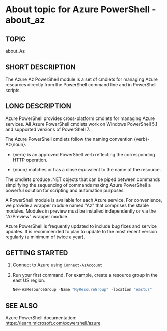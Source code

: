 # About topic for Azure PowerShell - about_az 

## TOPIC

about_Az

## SHORT DESCRIPTION

The Azure Az PowerShell module is a set of cmdlets for managing Azure
resources directly from the PowerShell command line and in PowerShell
scripts.

## LONG DESCRIPTION

Azure PowerShell provides cross-platform cmdlets for managing Azure
services. All Azure PowerShell cmdlets work on Windows PowerShell 5.1
and supported versions of PowerShell 7.

The Azure PowerShell cmdlets follow the naming convention
{verb}-Az{noun}.

-   {verb} is an approved PowerShell verb reflecting the corresponding
    HTTP operation.

-   {noun} matches or has a close equivalent to the name of the
    resource.

The cmdlets produce .NET objects that can be piped between commands
simplifying the sequencing of commands making Azure PowerShell a
powerful solution for scripting and automation purposes.

A PowerShell module is available for each Azure service. For
convenience, we provide a wrapper module named "Az" that comprises the
stable modules. Modules in preview must be installed independently or
via the "AzPreview" wrapper module.

Azure PowerShell is frequently updated to include bug fixes and service
updates. It is recommended to plan to update to the most recent version
regularly (a minimum of twice a year).

## GETTING STARTED

1.  Connect to Azure using `Connect-AzAccount`

2.  Run your first command. For example, create a resource group in the
    east US region.
    ```powershell
    New-AzResourceGroup -Name "MyResoureGroup" -location "eastus"
    ```
## SEE ALSO
Azure PowerShell documentation:
https://learn.microsoft.com/powershell/azure
